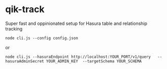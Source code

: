 # qik-track

Super fast and oppinionated setup for Hasura table and relationship tracking

```
node cli.js --config config.json
```

or

```
node cli.js --hasuraEndpoint http://localhost:YOUR_PORT/v1/query   --hasuraAdminSecret YOUR_ADMIN_KEY  --targetSchema YOUR_SCHEMA
```
